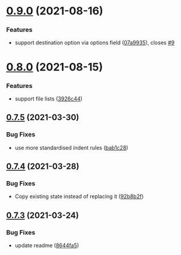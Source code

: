 # [0.9.0](https://github.com/russell/stately/compare/v0.8.0...v0.9.0) (2021-08-16)


### Features

* support destination option via options field ([07a9935](https://github.com/russell/stately/commit/07a99355845a20a5082b650fed5aa9ff0e22ee36)), closes [#9](https://github.com/russell/stately/issues/9)

# [0.8.0](https://github.com/russell/stately/compare/v0.7.5...v0.8.0) (2021-08-15)


### Features

* support file lists ([3926c44](https://github.com/russell/stately/commit/3926c449d4ad9ed59c7ea5cd4c9dd05172d67f58))

## [0.7.5](https://github.com/russell/stately/compare/v0.7.4...v0.7.5) (2021-03-30)


### Bug Fixes

* use more standardised indent rules ([bab1c28](https://github.com/russell/stately/commit/bab1c28f08e004250ff47b6abef30065570bbcc2))

## [0.7.4](https://github.com/russell/stately/compare/v0.7.3...v0.7.4) (2021-03-28)


### Bug Fixes

* Copy existing state instead of replacing it ([92b8b2f](https://github.com/russell/stately/commit/92b8b2f538f9799169ee7e04ff27095589fc2a78))

## [0.7.3](https://github.com/russell/stately/compare/v0.7.2...v0.7.3) (2021-03-24)


### Bug Fixes

* update readme ([8644fa5](https://github.com/russell/stately/commit/8644fa5dc39c56c474b8efa8464efe1a5fc1a73b))
